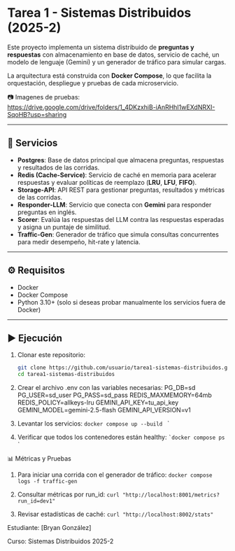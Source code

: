 # Tarea 1 - Sistemas Distribuidos (2025-2)

Este proyecto implementa un sistema distribuido de **preguntas y respuestas** con almacenamiento en base de datos, servicio de caché, un modelo de lenguaje (Gemini) y un generador de tráfico para simular cargas.  

La arquitectura está construida con **Docker Compose**, lo que facilita la orquestación, despliegue y pruebas de cada microservicio.

📷 Imagenes de pruebas:
https://drive.google.com/drive/folders/1_4DKzxhiB-iAnRHhI1wEXdNRXI-SqoHB?usp=sharing

---

## 📂 Servicios

- **Postgres**: Base de datos principal que almacena preguntas, respuestas y resultados de las corridas.
- **Redis (Cache-Service)**: Servicio de caché en memoria para acelerar respuestas y evaluar políticas de reemplazo (**LRU**, **LFU**, **FIFO**).
- **Storage-API**: API REST para gestionar preguntas, resultados y métricas de las corridas.
- **Responder-LLM**: Servicio que conecta con **Gemini** para responder preguntas en inglés.
- **Scorer**: Evalúa las respuestas del LLM contra las respuestas esperadas y asigna un puntaje de similitud.
- **Traffic-Gen**: Generador de tráfico que simula consultas concurrentes para medir desempeño, hit-rate y latencia.

---

## ⚙️ Requisitos

- Docker
- Docker Compose
- Python 3.10+ (solo si deseas probar manualmente los servicios fuera de Docker)

---

## ▶️ Ejecución

1. Clonar este repositorio:
   ```bash
   git clone https://github.com/usuario/tarea1-sistemas-distribuidos.git
   cd tarea1-sistemas-distribuidos
   
2. Crear el archivo .env con las variables necesarias:
    PG_DB=sd
    PG_USER=sd_user
    PG_PASS=sd_pass
    REDIS_MAXMEMORY=64mb
    REDIS_POLICY=allkeys-lru
    GEMINI_API_KEY=tu_api_key
    GEMINI_MODEL=gemini-2.5-flash
    GEMINI_API_VERSION=v1
  
3. Levantar los servicios:
 ``docker compose up --build `` `

4. Verificar que todos los contenedores están healthy:
 `` `docker compose ps `` `

📊 Métricas y Pruebas

1. Para iniciar una corrida con el generador de tráfico:
 `` docker compose logs -f traffic-gen `` 

2. Consultar métricas por run_id:
 `` curl "http://localhost:8001/metrics?run_id=dev1" `` 

3. Revisar estadísticas de caché:
 `` curl "http://localhost:8002/stats" `` 


Estudiante: [Bryan González]

Curso: Sistemas Distribuidos 2025-2


